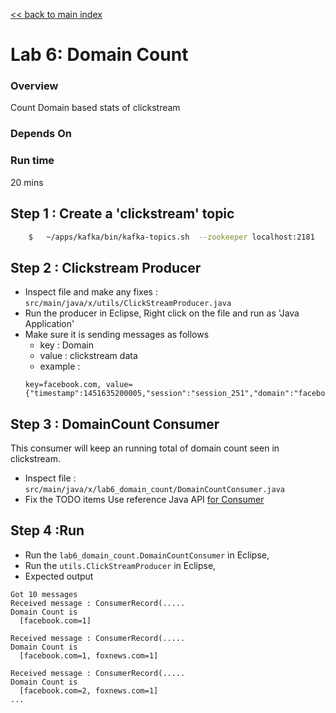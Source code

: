 <link rel='stylesheet' href='../assets/css/main.css'/>

[<< back to main index](../README.md)

Lab 6: Domain Count
===========================

### Overview
Count Domain based stats of clickstream

### Depends On

### Run time
20 mins

## Step 1 : Create a 'clickstream' topic
```bash
    $   ~/apps/kafka/bin/kafka-topics.sh  --zookeeper localhost:2181  --create --topic clickstream --replication-factor 1  --partitions 2
```

## Step 2 : Clickstream Producer
* Inspect file and make any fixes : `src/main/java/x/utils/ClickStreamProducer.java`  
* Run the producer in Eclipse, Right click on the file and run as 'Java Application'
* Make sure it is sending messages as follows
  - key : Domain
  - value : clickstream data
  - example  :
  ```
  key=facebook.com, value={"timestamp":1451635200005,"session":"session_251","domain":"facebook.com","cost":91,"user":"user_16","campaign":"campaign_5","ip":"ip_67","action":"clicked"}
  ```

## Step 3 :  DomainCount Consumer
This consumer will keep an running total of domain count seen in clickstream.

* Inspect file : `src/main/java/x/lab6_domain_count/DomainCountConsumer.java`  
* Fix the TODO items
Use reference Java API [for Consumer](https://kafka.apache.org/0100/javadoc/index.html?org/apache/kafka/clients/consumer/KafkaConsumer.html)



## Step 4 :Run
* Run the `lab6_domain_count.DomainCountConsumer` in Eclipse,
* Run the `utils.ClickStreamProducer` in Eclipse,
* Expected output

```
Got 10 messages
Received message : ConsumerRecord(.....
Domain Count is
  [facebook.com=1]

Received message : ConsumerRecord(.....
Domain Count is
  [facebook.com=1, foxnews.com=1]

Received message : ConsumerRecord(.....
Domain Count is
  [facebook.com=2, foxnews.com=1]
...
```
